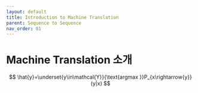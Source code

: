 ```yaml
---
layout: default
title: Introduction to Machine Translation
parent: Sequence to Sequence
nav_order: 01
---
```


# Machine Translation 소개

$$
\hat{y}=\underset{y\in\mathcal{Y}}{\text{argmax }}P_{x\rightarrow{y}}(y|x)
$$

